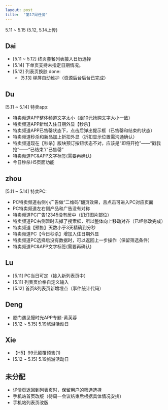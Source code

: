 ```yaml
---
layout: post
title:  "第17周任务"
---
```

5.11 ~ 5.15 (5.12, 5.14上传)

Dai
---
  - [5.11 ~ 5.12] 终页套餐列表接入日历选择
  - [5.14] 下单页支持未指定日期情况。
  - [5.12] 列表页换肤
  done:
    - [5.13] 弹屏自动维护（资源后台后台已完成）

Du
--
  [5.11 ~ 5.14] 特卖app:
  - 特卖频道APP整体频道文字太小（跟10元抢购文字大小一致）
  - 特卖频道APP新增入住日期外显【秒杀】
  - 特卖频道APP已售罄状态下，点击后弹出提示框（已售罄和结束的状态）
  - 特卖频道秒杀和新品加上折扣外显（折扣显示位置需沟通确认）
  - 特卖频道现在【秒杀】版块预订按钮状态不对，应该是“即将开抢”——“戳我抢”——“已结束”/“已售罄”
  - 特卖频道PC&APP文字标签(需要再确认)
  - 今日秒杀H5页面功能

zhou
----
  [5.11 ~ 5.14] 特卖PC:
  - PC特卖频道右侧小广告做“二维码”翻页效果，且点击可进入PC对应页面
  - PC特卖频道左右侧产品和广告没有对称
  - 特卖频道PC广告12345没有居中（幻灯图片部位）
  - 特卖频道PC右侧暂时去掉了搜索框，所以整体向上移动对齐（已经修改完成）
  - 特卖频道【预售】天数小于3天精确到分秒
  - 特卖频道PC【今日秒杀】增加入住日期外显
  - 特卖频道PC选择后没有数据时，可以返回上一步操作（保留筛选条件）
  - 特卖频道PC&APP文字标签(需要再确认)

Lu
--
 - [5.11] PC当日可定（接入新列表页中）
 - [5.11] 列表页价格自定义输入
 - [5.12] 首页&列表页新增埋点（事件统计代码）

Deng
----
  - 厦门遇见慢时光APP专题-黄芙蓉
  - [5.12 ~ 5.15] 5.19旅游活动日

Xie
---
  - 【H5】99元颠覆预售(1)
  - [5.12 ~ 5.15] 5.19旅游活动日

未分配
------
  - 详情页返回到列表页时，保留用户的筛选选择
  - 手机站首页改版（待周一会议结束后根据具体情况安排）
  - 手机站列表页改版

